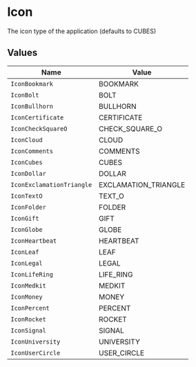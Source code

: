 # Icon

The icon type of the application (defaults to CUBES)


## Values

| Name                      | Value                     |
| ------------------------- | ------------------------- |
| `IconBookmark`            | BOOKMARK                  |
| `IconBolt`                | BOLT                      |
| `IconBullhorn`            | BULLHORN                  |
| `IconCertificate`         | CERTIFICATE               |
| `IconCheckSquareO`        | CHECK_SQUARE_O            |
| `IconCloud`               | CLOUD                     |
| `IconComments`            | COMMENTS                  |
| `IconCubes`               | CUBES                     |
| `IconDollar`              | DOLLAR                    |
| `IconExclamationTriangle` | EXCLAMATION_TRIANGLE      |
| `IconTextO`               | TEXT_O                    |
| `IconFolder`              | FOLDER                    |
| `IconGift`                | GIFT                      |
| `IconGlobe`               | GLOBE                     |
| `IconHeartbeat`           | HEARTBEAT                 |
| `IconLeaf`                | LEAF                      |
| `IconLegal`               | LEGAL                     |
| `IconLifeRing`            | LIFE_RING                 |
| `IconMedkit`              | MEDKIT                    |
| `IconMoney`               | MONEY                     |
| `IconPercent`             | PERCENT                   |
| `IconRocket`              | ROCKET                    |
| `IconSignal`              | SIGNAL                    |
| `IconUniversity`          | UNIVERSITY                |
| `IconUserCircle`          | USER_CIRCLE               |